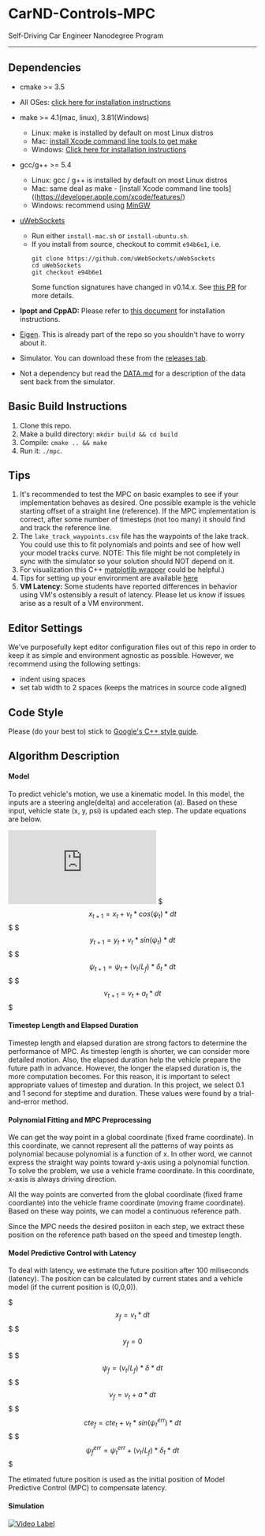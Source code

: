 # CarND-Controls-MPC
Self-Driving Car Engineer Nanodegree Program

---

## Dependencies

* cmake >= 3.5
 * All OSes: [click here for installation instructions](https://cmake.org/install/)
* make >= 4.1(mac, linux), 3.81(Windows)
  * Linux: make is installed by default on most Linux distros
  * Mac: [install Xcode command line tools to get make](https://developer.apple.com/xcode/features/)
  * Windows: [Click here for installation instructions](http://gnuwin32.sourceforge.net/packages/make.htm)
* gcc/g++ >= 5.4
  * Linux: gcc / g++ is installed by default on most Linux distros
  * Mac: same deal as make - [install Xcode command line tools]((https://developer.apple.com/xcode/features/)
  * Windows: recommend using [MinGW](http://www.mingw.org/)
* [uWebSockets](https://github.com/uWebSockets/uWebSockets)
  * Run either `install-mac.sh` or `install-ubuntu.sh`.
  * If you install from source, checkout to commit `e94b6e1`, i.e.
    ```
    git clone https://github.com/uWebSockets/uWebSockets
    cd uWebSockets
    git checkout e94b6e1
    ```
    Some function signatures have changed in v0.14.x. See [this PR](https://github.com/udacity/CarND-MPC-Project/pull/3) for more details.

* **Ipopt and CppAD:** Please refer to [this document](https://github.com/udacity/CarND-MPC-Project/blob/master/install_Ipopt_CppAD.md) for installation instructions.
* [Eigen](http://eigen.tuxfamily.org/index.php?title=Main_Page). This is already part of the repo so you shouldn't have to worry about it.
* Simulator. You can download these from the [releases tab](https://github.com/udacity/self-driving-car-sim/releases).
* Not a dependency but read the [DATA.md](./DATA.md) for a description of the data sent back from the simulator.


## Basic Build Instructions

1. Clone this repo.
2. Make a build directory: `mkdir build && cd build`
3. Compile: `cmake .. && make`
4. Run it: `./mpc`.

## Tips

1. It's recommended to test the MPC on basic examples to see if your implementation behaves as desired. One possible example
is the vehicle starting offset of a straight line (reference). If the MPC implementation is correct, after some number of timesteps
(not too many) it should find and track the reference line.
2. The `lake_track_waypoints.csv` file has the waypoints of the lake track. You could use this to fit polynomials and points and see of how well your model tracks curve. NOTE: This file might be not completely in sync with the simulator so your solution should NOT depend on it.
3. For visualization this C++ [matplotlib wrapper](https://github.com/lava/matplotlib-cpp) could be helpful.)
4.  Tips for setting up your environment are available [here](https://classroom.udacity.com/nanodegrees/nd013/parts/40f38239-66b6-46ec-ae68-03afd8a601c8/modules/0949fca6-b379-42af-a919-ee50aa304e6a/lessons/f758c44c-5e40-4e01-93b5-1a82aa4e044f/concepts/23d376c7-0195-4276-bdf0-e02f1f3c665d)
5. **VM Latency:** Some students have reported differences in behavior using VM's ostensibly a result of latency.  Please let us know if issues arise as a result of a VM environment.

## Editor Settings

We've purposefully kept editor configuration files out of this repo in order to
keep it as simple and environment agnostic as possible. However, we recommend
using the following settings:

* indent using spaces
* set tab width to 2 spaces (keeps the matrices in source code aligned)

## Code Style

Please (do your best to) stick to [Google's C++ style guide](https://google.github.io/styleguide/cppguide.html).

## Algorithm Description

#### Model
To predict vehicle's motion, we use a kinematic model. In this model, the inputs are a steering angle(delta) and acceleration (a). Based on these input, vehicle state (x, y, psi) is updated each step. The update equations are below.

![](http://latex.codecogs.com/gif.latex?x_%7Bt&plus;1%7D%3Dx_t&plus;v_t*cos%28%5Cpsi_t%29*dt)
$$$ x_{t+1}=x_t+v_t*cos(\psi_t)*dt $$$
$$$ y_{t+1}=y_t+v_t*sin(\psi_t)*dt $$$
$$$ \psi_{t+1}=\psi_t+(v_t/L_f)*\delta_t*dt $$$
$$$ v_{t+1}=v_t+a_t*dt $$$

#### Timestep Length and Elapsed Duration
Timestep length and elapsed duration are strong factors to determine the performance of MPC. As timestep length is shorter, we can consider more detailed motion. Also, the elapsed duration help the vehicle prepare the future path in advance. However, the longer the elapsed duration is, the more computation becomes. For this reason, it is important to select appropriate values of timestep and duration. In this project, we select 0.1 and 1 second for steptime and duration. These values were found by a trial-and-error method.

#### Polynomial Fitting and MPC Preprocessing
We can get the way point in a global coordinate (fixed frame coordinate). In this coordinate, we cannot represent all the patterns of way points as polynomial because polynomial is a function of x. In other word, we cannot express the straight way points toward y-axis using a polynomial function. To solve the problem, we use a vehicle frame coordinate. In this coordinate, x-axis is always driving direction.

All the way points are converted from the global coordinate (fixed frame coordiante) into the vehicle frame coordinate (moving frame coordinate). Based on these way points, we can model a continuous reference path.

Since the MPC needs the desired posiiton in each step, we extract these position on the reference path based on the speed and timestep length.


#### Model Predictive Control with Latency
To deal with latency, we estimate the future position after 100 miliseconds (latency). The position can be calculated by current states and a vehicle model (if the current position is (0,0,0)).

$$$ x_f=v_t*dt $$$
$$$ y_f=0 $$$
$$$ \psi_f=(v_t/L_f)*\delta*dt $$$
$$$ v_f=v_t + a*dt $$$
$$$ cte_f=cte_t + v_t*sin(\psi^{err}_t)*dt $$$
$$$ \psi^{err}_f=\psi^{err}_t+(v_t/L_f)*\delta_t*dt $$$

The etimated future position is used as the initial position of Model Predictive Control (MPC) to compensate latency.

#### Simulation
[![Video Label](http://img.youtube.com/vi/NZsq8eb0y4w/0.jpg)](https://youtu.be/NZsq8eb0y4w)
